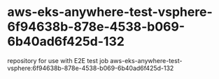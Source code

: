 # aws-eks-anywhere-test-vsphere-6f94638b-878e-4538-b069-6b40ad6f425d-132
repository for use with E2E test job aws-eks-anywhere-test-vsphere:6f94638b-878e-4538-b069-6b40ad6f425d-132
